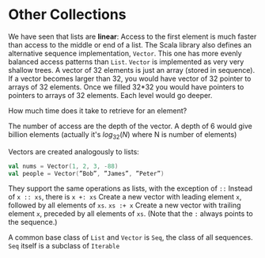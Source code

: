 # Other Collections


We have seen that lists are **linear**: Access to the first element is much faster than access to the middle or end of a list. The Scala library also defines an alternative sequence implementation, `Vector`.
This one has more evenly balanced access patterns than `List`. `Vector` is implemented as very very shallow trees. A vector of 32 elements is just an array (stored in sequence). If a vector becomes larger than 32, you would have vector of 32 pointer to arrays of 32 elements. Once we filled 32*32 you would have pointers to pointers to arrays of 32 elements. Each level would go deeper.

How much time does it take to retrieve for an element?

The number of access are the depth of the vector. A depth of 6 would give billion elements (actually it's $log_{32}(N)$ where N is number of elements)

Vectors are created analogously to lists:

```scala
val nums = Vector(1, 2, 3, -88)
val people = Vector(”Bob”, ”James”, ”Peter”)
```

They support the same operations as lists, with the exception of `::`
Instead of `x :: xs`, there is
`x +: xs` Create a new vector with leading element `x`, followed by all elements of `xs`.
`xs :+ x` Create a new vector with trailing element `x`, preceded by all elements of `xs`.
(Note that the `:` always points to the sequence.)

A common base class of `List` and `Vector` is `Seq`, the class of all sequences. `Seq` itself is a subclass of `Iterable`
